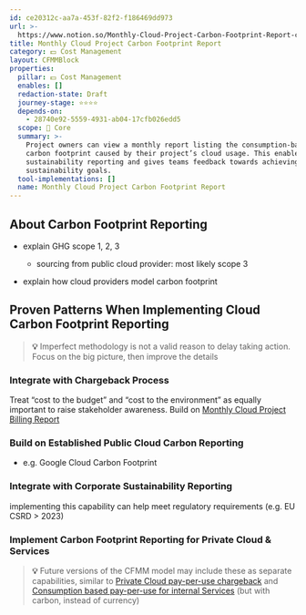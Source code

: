 ```yaml
---
id: ce20312c-aa7a-453f-82f2-f186469dd973
url: >-
  https://www.notion.so/Monthly-Cloud-Project-Carbon-Footprint-Report-ce20312caa7a453f82f2f186469dd973
title: Monthly Cloud Project Carbon Footprint Report
category: 💵 Cost Management
layout: CFMMBlock
properties:
  pillar: 💵 Cost Management
  enables: []
  redaction-state: Draft
  journey-stage: ⭐️⭐️⭐️⭐️
  depends-on:
    - 28740e92-5559-4931-ab04-17cfb026edd5
  scope: 🏢 Core
  summary: >-
    Project owners can view a monthly report listing the consumption-based
    carbon footprint caused by their project’s cloud usage. This enables
    sustainability reporting and gives teams feedback towards achieving
    sustainability goals.
  tool-implementations: []
  name: Monthly Cloud Project Carbon Footprint Report
---
```


## About Carbon Footprint Reporting

- explain GHG scope 1, 2, 3

    - sourcing from public cloud provider: most likely scope 3

- explain how cloud providers model carbon footprint

## Proven Patterns When Implementing Cloud Carbon Footprint Reporting

> **💡** Imperfect methodology is not a valid reason to delay taking action. Focus on the big picture, then improve the details

### Integrate with Chargeback Process

Treat “cost to the budget” and “cost to the environment” as equally important to raise stakeholder awareness. Build on [Monthly Cloud Project Billing Report](/maturity-model/cost-management/monthly-cloud-project-billing-report.md) 

### Build on Established Public Cloud Carbon Reporting

- e.g. Google Cloud Carbon Footprint



### Integrate with Corporate Sustainability Reporting

implementing this capability can help meet regulatory requirements (e.g. EU CSRD > 2023)

### Implement Carbon Footprint Reporting for Private Cloud & Services

> **💡** Future versions of the CFMM model may include these as separate capabilities, similar to [Private Cloud pay-per-use chargeback](/maturity-model/cost-management/private-cloud-pay-per-use-chargeback.md) and [Consumption based pay-per-use for internal Services](/maturity-model/cost-management/consumption-based-pay-per-use-for-internal-services.md) (but with carbon, instead of currency)

